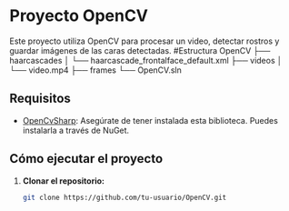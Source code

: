 # Proyecto OpenCV

Este proyecto utiliza OpenCV para procesar un video, detectar rostros y guardar imágenes de las caras detectadas.
#Estructura
OpenCV
├── haarcascades
│   └── haarcascade_frontalface_default.xml
├── videos
│   └── video.mp4
├── frames
└── OpenCV.sln

## Requisitos

- [OpenCvSharp](https://github.com/shimat/opencvsharp): Asegúrate de tener instalada esta biblioteca. Puedes instalarla a través de NuGet.

## Cómo ejecutar el proyecto

1. **Clonar el repositorio:**
   ```bash
   git clone https://github.com/tu-usuario/OpenCV.git
